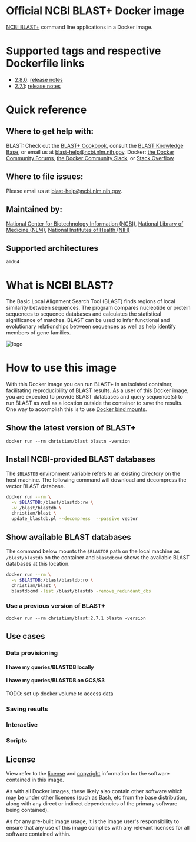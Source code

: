 # Official NCBI BLAST+ Docker image

[NCBI BLAST+](http://blast.ncbi.nlm.nih.gov/) command line applications in a Docker image.

# Supported tags and respective Dockerfile links
* [2.8.0](https://github.com/christiam/docker/blob/support-more-versions/blast/2.8.0/Dockerfile): [release notes](https://www.ncbi.nlm.nih.gov/books/NBK131777/#_Blast_ReleaseNotes_BLAST_2_8_0_March_28_)
* [2.7.1](https://github.com/christiam/docker/blob/support-more-versions/blast/2.7.1/Dockerfile): [release notes](https://www.ncbi.nlm.nih.gov/books/NBK131777/#_Blast_ReleaseNotes_BLAST_2_7_1_October_2_)

# Quick reference

## Where to get help with:

BLAST: Check out the [BLAST+ Cookbook](https://www.ncbi.nlm.nih.gov/books/NBK279696/), consult the [BLAST Knowledge Base](https://support.nlm.nih.gov/knowledgebase/category/?id=CAT-01239), or email us at blast-help@ncbi.nlm.nih.gov.
Docker: [the Docker Community Forums](https://forums.docker.com), [the Docker Community Slack](https://blog.docker.com/2016/11/introducing-docker-community-directory-docker-community-slack/), or [Stack Overflow](https://stackoverflow.com/search?tab=newest&q=docker+blast)

## Where to file issues:

Please email us at blast-help@ncbi.nlm.nih.gov.

## Maintained by:

[National Center for Biotechnology Information (NCBI)](https://blast.ncbi.nlm.nih.gov),
[National Library of Medicine (NLM)](https://www.nlm.nih.gov/),
[National Institutes of Health (NIH)](https://www.nih.gov/)

## Supported architectures

`amd64`


# What is NCBI BLAST?

The Basic Local Alignment Search Tool (BLAST) finds regions of local similarity between sequences. The program compares nucleotide or protein sequences to sequence databases and calculates the statistical significance of matches. BLAST can be used to infer functional and evolutionary relationships between sequences as well as help identify members of gene families.

![logo](https://www.nlm.nih.gov/about/logos_nlm_photos/large-White_ncbi_logo_200h.png)

# How to use this image

With this Docker image you can run BLAST+ in an isolated container, facilitating reproducibility of BLAST results. As a user of this Docker image, you are expected to provide BLAST databases and query sequence(s) to run BLAST as well as a location outside the container to save the results. One way to accomplish this is to use [Docker bind mounts](https://docs.docker.com/storage/bind-mounts/#start-a-container-with-a-bind-mount).

## Show the latest version of BLAST+

  `docker run --rm christiam/blast blastn -version`

## Install NCBI-provided BLAST databases

The `$BLASTDB` environment variable refers to an existing directory on the host machine. The following command will download and decompress the vector BLAST database.

  ```bash
  docker run --rm \
    -v $BLASTDB:/blast/blastdb:rw \
    -w /blast/blastdb \
    christiam/blast \
    update_blastdb.pl --decompress  --passive vector
  ```

## Show available BLAST databases

The command below mounts the `$BLASTDB` path on the local machine as `/blast/blastdb` on the container and `blastdbcmd` shows the available BLAST databases at this location.

  ```bash
  docker run --rm \
    -v $BLASTDB:/blast/blastdb:ro \
    christiam/blast \
    blastdbcmd -list /blast/blastdb -remove_redundant_dbs
  ```

### Use a previous version of BLAST+

  `docker run --rm christiam/blast:2.7.1 blastn -version`

## Use cases

### Data provisioning
#### I have my queries/BLASTDB locally
#### I have my queries/BLASTDB on GCS/S3
TODO: set up docker volume to access data

### Saving results

### Interactive

### Scripts

## License

View refer to the [license](https://www.ncbi.nlm.nih.gov/IEB/ToolBox/CPP_DOC/lxr/source/scripts/projects/blast/LICENSE) and [copyright](http://ncbi.github.io/blast-cloud/dev/copyright.html) information for the software contained in this image.

As with all Docker images, these likely also contain other software which may be under other licenses (such as Bash, etc from the base distribution, along with any direct or indirect dependencies of the primary software being contained).

As for any pre-built image usage, it is the image user's responsibility to ensure that any use of this image complies with any relevant licenses for all software contained within.
